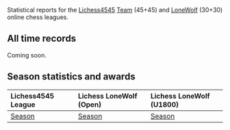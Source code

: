 Statistical reports for the [Lichess4545](https://www.lichess4545.com/)
[Team](https://www.lichess4545.com/team4545/) (45+45) and
[LoneWolf](https://www.lichess4545.com/lonewolf/) (30+30) online chess
leagues.

## All time records

Coming soon.

## Season statistics and awards

| Lichess4545 League                                                                | Lichess LoneWolf (Open)                                                             | Lichess LoneWolf (U1800)                                                             |
|:----------------------------------------------------------------------------------|:------------------------------------------------------------------------------------|:-------------------------------------------------------------------------------------|
| [Season](https://rahulan-c.github.io/lichess4545-stats/reports/stats_4545_s.html) | [Season](https://rahulan-c.github.io/lichess4545-stats/reports/stats_lwopen_s.html) | [Season](https://rahulan-c.github.io/lichess4545-stats/reports/stats_lwu1800_s.html) |
